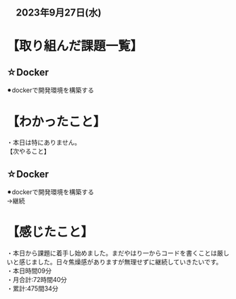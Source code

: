 ## 　2023年9月27日(水)
# 【取り組んだ課題一覧】
## ☆Docker
⚫︎dockerで開発環境を構築する<br>
# 【わかったこと】
・本日は特にありません。<br>
【次やること】
## ☆Docker
⚫︎dockerで開発環境を構築する<br>
→継続
# 【感じたこと】
・本日から課題に着手し始めました。まだやはり一からコードを書くことは厳しいと感じました。日々焦燥感がありますが無理せずに継続していきたいです。<br>
・本日時間09分<br>
・月合計:72時間40分<br>
・累計:475間34分<br>
